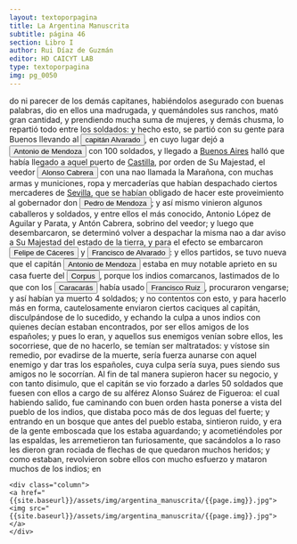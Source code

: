 ```yaml
---
layout: textoporpagina
title: La Argentina Manuscrita
subtitle: página 46
section: Libro I
author: Rui Díaz de Guzmán
editor: HD CAICYT LAB
type: textoporpagina
img: pg_0050
---
```


<div class="row">
    <div class="column">
do ni parecer de los demás capitanes, habiéndolos asegurado con buenas palabras, dio en ellos una madrugada, y quemándoles sus ranchos, mató gran cantidad, y prendiendo mucha suma de mujeres, y demás chusma, lo repartió todo entre los soldados: y hecho esto, se partió con su gente para Buenos llevando al <button class="balloon" data-balloon-pos="up" data-balloon-length="large" data-balloon="Capitán Francisco de Alvarado.">capitán Alvarado</button>, en cuyo lugar dejó a <button class="balloon" data-balloon-pos="up" data-balloon-length="large" data-balloon="Expedicionario con Pedro de Mendoza al Río de la PLata, capitán de Corpus Christi en 1538 donde falleció poco después.">Antonio de Mendoza</button> con 100 soldados, y llegado a <a href="https://recogito.pelagios.org/document/wzqxhk0h3vpikm/part/1/edit#4f4d00b9-15a1-4798-85b7-765b54863751" target="_blank">Buenos Aires</a> halló que había llegado a aquel puerto de <a href="https://recogito.pelagios.org/document/wzqxhk0h3vpikm/part/1/edit#2c0c1851-ac58-4c51-9305-e245394f533e" target="_blank">Castilla</a>, por orden de Su Majestad, el veedor <button class="balloon" data-balloon-pos="up" data-balloon-length="large" data-balloon="El veedor Cabrera fue una figura importantísima del período 1538-1545 en el Río de la Plata. Había sido enviado a la región por el rey para reorganizar la conquista tras el abandono de Pedro de Mendoza y su primera obligación era determinar quién había sido designado por el adelantado como sucesor. Después de varias desavenencias con Ruiz Galán, se inclinó por nombrar como teniente de gobernador a Domingo de Irala, esperando que Juan de Ayolas (la persona designada por Pedro de Mendoza) regresas">Alonso Cabrera</button> con una nao llamada la Marañona, con muchas armas y municiones, ropa y mercaderías que habían despachado ciertos mercaderes de <a href="https://recogito.pelagios.org/document/wzqxhk0h3vpikm/part/1/edit#fd06ba8b-0ae1-4ac8-8d9d-75d3c0735e03" target="_blank">Sevilla</a>, que se habían obligado de hacer este proveimiento al gobernador don <button class="balloon" data-balloon-pos="up" data-balloon-length="large" data-balloon="Pedro de Mendoza (1499-1537), fue un noble español nacido de Cádiz. Tuvo una destacada actividad militar en las campañas militares de Carlos I en Italia, y con la fortuna que logró en ellas, solicitó la conquista del Río de la Plata. Por capitulación firmada con en el rey en 1534 se lo designa gobernador y primer adelantando a la provincia del mismo bombre. Su armanda, una de las más grandes en términos de hombres y barcos que cruzaron el océano a América, llegó a las costas del Río de la Plata ">Pedro de Mendoza</button>; y así mismo vinieron algunos caballeros y soldados, y entre ellos el más conocido, Antonio López de Aguilar y Parata, y Antón Cabrera, sobrino del veedor; y luego que desembarcaron, se determinó volver a despachar la misma nao a dar aviso a Su Majestad del estado de la tierra, y para el efecto se embarcaron <button class="balloon" data-balloon-pos="up" data-balloon-length="large" data-balloon="Felipe de Cáceres cumplió funciones como contador y tesorero en la armada de Pedro de Mendoza y luego, en la conquista del Río de la Plata. Uno de los líderes de la facción contraria Cabeza de Vaca, estuvo implicado en todas las maniobras que condujeron a su destitución, prisión y destierro.">Felipe de Cáceres</button> y <button class="balloon" data-balloon-pos="up" data-balloon-length="large" data-balloon="Capitán Francisco de Alvarado.">Francisco de Alvarado</button>: y ellos partidos, se tuvo nueva que el capitán <button class="balloon" data-balloon-pos="up" data-balloon-length="large" data-balloon="Expedicionario con Pedro de Mendoza al Río de la PLata, capitán de Corpus Christi en 1538 donde falleció poco después.">Antonio de Mendoza</button> estaba en muy notable aprieto en su casa fuerte del <button class="balloon" data-balloon-pos="up" data-balloon-length="large" data-balloon="Corpus Christi. Puerto fundado en las cercanías del río Coronda en 1536 por los homnres de Juan de Ayolas, en las cercanías de varias aldeas timbúes.">Corpus</button>, porque los indios comarcanos, lastimados de lo que con los <button class="balloon" data-balloon-pos="up" data-balloon-length="large" data-balloon="Se trataría de una parcialidad Chaná-Timbú.">Caracarás</button> había usado <button class="balloon" data-balloon-pos="up" data-balloon-length="large" data-balloon="Se refiere a Francisco Ruiz Galán.">Francisco Ruiz</button>, procuraron vengarse; y así habían ya muerto 4 soldados; y no contentos con esto, y para hacerlo más en forma, cautelosamente enviaron ciertos caciques al capitán, disculpándose de lo sucedido, y echando la culpa a unos indios con quienes decían estaban encontrados, por ser ellos amigos de los españoles; y pues lo eran, y aquellos sus enemigos venían sobre ellos, les socorriese, que de no hacerlo, se temían ser maltratados: y vístose sin remedio, por evadirse de la muerte, sería fuerza aunarse con aquel enemigo y dar tras los españoles, cuya culpa sería suya, pues siendo sus amigos no le socorrían. Al fin de tal manera supieron hacer su negocio, y con tanto disimulo, que el capitán se vio forzado a darles 50 soldados que fuesen con ellos a cargo de su alférez Alonso Suárez de Figueroa: el cual habiendo salido, fue caminando con buen orden hasta ponerse a vista del pueblo de los indios, que distaba poco más de dos leguas del fuerte; y entrando en un bosque que antes del pueblo estaba, sintieron ruido, y era de la gente emboscada que los estaba aguardando; y acometiéndoles por las espaldas, les arremetieron tan furiosamente, que sacándolos a lo raso les dieron gran rociada de flechas de que quedaron muchos heridos; y como estaban, revolvieron sobre ellos con mucho esfuerzo y mataron muchos de los indios; en     </div>

    <div class="column">
    <a href="{{site.baseurl}}/assets/img/argentina_manuscrita/{{page.img}}.jpg"><img src="{{site.baseurl}}/assets/img/argentina_manuscrita/{{page.img}}.jpg"></a>
    </div>
</div>